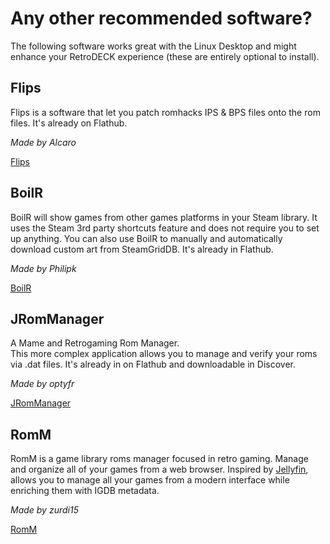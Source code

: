 # Any other recommended software?

The following software works great with the Linux Desktop and might enhance your RetroDECK experience (these are entirely optional to install).

## Flips
Flips is a software that let you patch romhacks IPS & BPS files onto the rom files.
It's already on Flathub.

_Made by Alcaro_

[Flips](https://flathub.org/apps/details/com.github.Alcaro.Flips)

## BoilR

BoilR will show games from other games platforms in your Steam library. It uses the Steam 3rd party shortcuts feature and does not require you to set up anything. You can also use BoilR to manually and automatically download custom art from SteamGridDB. It's already in Flathub.

_Made by Philipk_

[BoilR](https://flathub.org/apps/details/io.github.philipk.boilr)

## JRomManager
A Mame and Retrogaming Rom Manager. <br>
This more complex application allows you to manage and verify your roms via .dat files. It's already in on Flathub and downloadable in Discover.

_Made by optyfr_

[JRomManager](https://flathub.org/apps/details/com.github.optyfr.JRomManager)<br>

## RomM
RomM is a game library roms manager focused in retro gaming. Manage and organize all of your games from a web browser.
Inspired by [Jellyfin](https://jellyfin.org/), allows you to manage all your games from a modern interface while enriching them with IGDB metadata.

_Made by zurdi15_

[RomM](https://github.com/zurdi15/romm)




